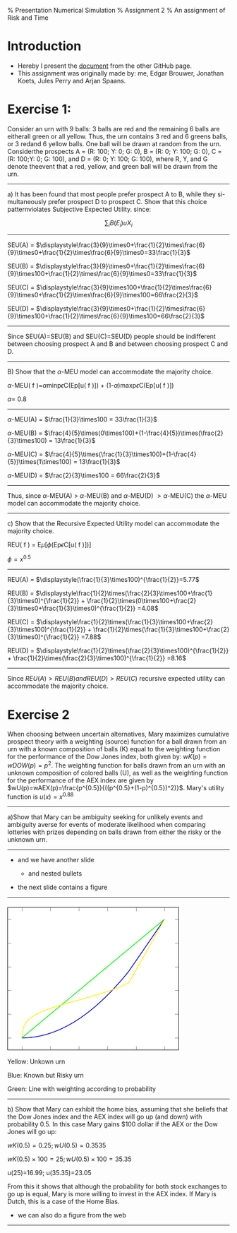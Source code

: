 % Presentation Numerical Simulation
% Assignment 2
% An assignment of Risk and Time



Introduction
================

- Hereby I present the [document](http://gitver.github.io/repo4/) from the other GitHub page.
- This assignment was originally made by: me, Edgar Brouwer, Jonathan Koets, Jules Perry and Arjan Spaans.


Exercise 1:
================

Consider an urn with 9 balls: 3 balls are red and the remaining 6 balls are eitherall green or all yellow. Thus, the urn contains 3 red and 6 greens balls, or 3 redand 6 yellow balls. One ball will be drawn at random from the urn. Considerthe prospects A = (R: 100; Y: 0; G: 0), B = (R: 0; Y: 100; G: 0), C = (R: 100;Y: 0; G: 100), and D = (R: 0; Y: 100; G: 100), where R, Y, and G denote theevent that a red, yellow, and green ball will be drawn from the urn.

--------


a) It has been found that most people prefer prospect A to B, while they si-multaneously prefer prospect D to prospect C. Show that this choice patternviolates Subjective Expected Utility.
since:

$$
\sum_{i} B(E_i)uX_i
$$

-------
SEU(A) = $\displaystyle\frac{3}{9}\times0+\frac{1}{2}\times\frac{6}{9}\times0+\frac{1}{2}\times\frac{6}{9}\times0=33\frac{1}{3}$

SEU(B) = $\displaystyle\frac{3}{9}\times0+\frac{1}{2}\times\frac{6}{9}\times100+\frac{1}{2}\times\frac{6}{9}\times0=33\frac{1}{3}$

SEU(C) = $\displaystyle\frac{3}{9}\times100+\frac{1}{2}\times\frac{6}{9}\times0+\frac{1}{2}\times\frac{6}{9}\times100=66\frac{2}{3}$

SEU(D) = $\displaystyle\frac{3}{9}\times0+\frac{1}{2}\times\frac{6}{9}\times100+\frac{1}{2}\times\frac{6}{9}\times100=66\frac{2}{3}$

--------

Since SEU(A)=SEU(B) and SEU(C)=SEU(D) people should be indifferent between choosing prospect A and B and between choosing prospect C and D.

--------
B) Show that the $\alpha$-MEU model can accommodate the majority choice.

$\alpha$-MEU( f )=$\alpha$minp$\epsilon$C(Ep[u( f )]) + (1-$\alpha$)maxp$\epsilon$C(Ep[u( f )])

$\alpha$= 0.8

--------
$\alpha$-MEU(A) = $\frac{1}{3}\times100 = 33\frac{1}{3}$

$\alpha$-MEU(B) = $\frac{4}{5}\times(0\times100)+(1-\frac{4}{5})\times(\frac{2}{3}\times100) = 13\frac{1}{3}$

$\alpha$-MEU(C) = $\frac{4}{5}\times(\frac{1}{3}\times100)+(1-\frac{4}{5})\times(1\times100) = 13\frac{1}{3}$

$\alpha$-MEU(D) = $\frac{2}{3}\times100 = 66\frac{2}{3}$

--------
Thus, since $\alpha$-MEU(A) $>$ $\alpha$-MEU(B) and $\alpha$-MEU(D) $> \alpha$-MEU(C) the $\alpha$-MEU model can accommodate the majority choice.

--------
c) Show that the Recursive Expected Utility model can accommodate the majority choice.

REU( f ) = E$\mu$[$\phi$(Ep$\epsilon$C[u( f )])]

$\phi = x^{0.5}$

-------
REU(A) = $\displaystyle(\frac{1}{3}\times100)^{\frac{1}{2}}=5.77$

REU(B) = $\displaystyle\frac{1}{2}\times(\frac{2}{3}\times100+\frac{1}{3}\times0)^{\frac{1}{2}} + \frac{1}{2}\times(0\times100+\frac{2}{3}\times0+\frac{1}{3}\times0)^{\frac{1}{2}} =4.08$

REU(C) = $\displaystyle\frac{1}{2}\times(\frac{1}{3}\times100+\frac{2}{3}\times100)^{\frac{1}{2}} + \frac{1}{2}\times(\frac{1}{3}\times100+\frac{2}{3}\times0)^{\frac{1}{2}} =7.88$

REU(D) = $\displaystyle\frac{1}{2}\times(\frac{2}{3}\times100)^{\frac{1}{2}} + \frac{1}{2}\times(\frac{2}{3}\times100)^{\frac{1}{2}} =8.16$

--------
Since $REU(A)>REU(B) and REU(D)>REU(C)$ recursive expected utility can accommodate the majority choice.


Exercise 2
=================
When choosing between uncertain alternatives, Mary maximizes cumulative prospect theory with a weighting (source) function for a ball drawn from an urn with a known composition of balls (K) equal to the weighting function for the performance of the Dow Jones index, both given by: $wK(p)=wDOW(p)=p^2$. The weighting function for balls drawn from an urn with an unknown composition of colored balls (U), as well as the weighting function for the performance of the AEX index are given by $wU(p)=wAEX(p)=\frac{p^{0.5}}{((p^{0.5}+(1-p)^{0.5})^2)}$. Mary's utility function is $u(x)=x^{0.88}$

--------
a)Show that Mary can be ambiguity seeking for unlikely events and ambiguity averse for events of moderate likelihood when comparing lotteries with prizes depending on balls drawn from either the risky or the unknown urn.

--------



- and we have another slide

   - and nested bullets

- the next slide contains a figure

---------
![](images/graph7.png)

Yellow: Unkown urn

Blue: Known but Risky urn

Green: Line with weighting according to probability 

---------
b) Show that Mary can exhibit the home bias, assuming that she beliefs that the Dow Jones index and the AEX index will go up (and down) with probability 0.5.
In this case Mary gains \$100 dollar if the AEX or the Dow Jones will go up: 

$wK(0.5)=0.25; wU(0.5)=0.3535$

$wK(0.5)\times100=25; wU(0.5)\times100=35.35$

u(25)=16.99; u(35.35)=23.05

From this it shows that although the probability for both stock exchanges to go up is equal, Mary is more willing to invest in the AEX index. If Mary is Dutch, this is a case of the Home Bias.

- we can also do a figure from the web

---------
